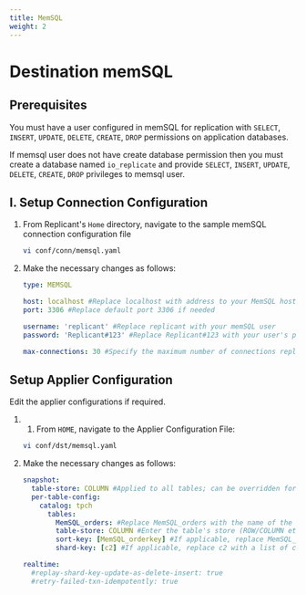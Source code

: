 ```yaml
---
title: MemSQL
weight: 2
---
```

# Destination memSQL

## Prerequisites
You must have a user configured in memSQL for replication with `SELECT`, `INSERT`, `UPDATE`, `DELETE`, `CREATE`, `DROP` permissions on application databases.

If memsql user does not have create database permission then you must create a database named `io_replicate` and provide `SELECT`, `INSERT`, `UPDATE`, `DELETE`, `CREATE`, `DROP` privileges to memsql user.

## I. Setup Connection Configuration

1. From Replicant's ```Home``` directory, navigate to the sample memSQL connection configuration file
    ```BASH
    vi conf/conn/memsql.yaml
    ```

2. Make the necessary changes as follows:
    ```YAML
    type: MEMSQL

    host: localhost #Replace localhost with address to your MemSQL host
    port: 3306 #Replace default port 3306 if needed

    username: 'replicant' #Replace replicant with your memSQL user
    password: 'Replicant#123' #Replace Replicant#123 with your user's password

    max-connections: 30 #Specify the maximum number of connections replicant can open in MemSQL
    ```

## Setup Applier Configuration

Edit the applier configurations if required.  

1. 1. From ```HOME```, navigate to the Applier Configuration File:
   ```BASH
   vi conf/dst/memsql.yaml
   ```

2. Make the necessary changes as follows:
    ```YAML
    snapshot:
      table-store: COLUMN #Applied to all tables; can be overridden for certain tables if needed in the per-table-config section below
      per-table-config:
        catalog: tpch
          tables:
            MemSQL_orders: #Replace MemSQL_orders with the name of the specific table you are configuring for in memSQL
            table-store: COLUMN #Enter the table's store (ROW/COLUMN etc.)
            sort-key: [MemSQL_orderkey] #If applicable, replace MemSQL_orderkey with a list of columns to be created as the sort key
            shard-key: [c2] #If applicable, replace c2 with a list of columns to be created as the shared key

    realtime:
      #replay-shard-key-update-as-delete-insert: true
      #retry-failed-txn-idempotently: true
    ```
